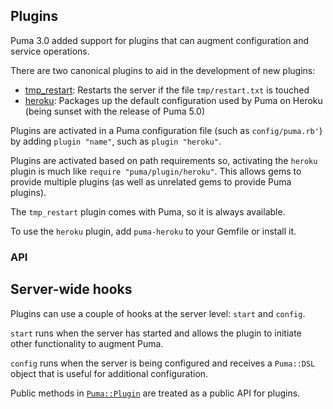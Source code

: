 ## Plugins

Puma 3.0 added support for plugins that can augment configuration and service
operations.

There are two canonical plugins to aid in the development of new plugins:

* [tmp\_restart](https://github.com/puma/puma/blob/master/lib/puma/plugin/tmp_restart.rb):
  Restarts the server if the file `tmp/restart.txt` is touched
* [heroku](https://github.com/puma/puma-heroku/blob/master/lib/puma/plugin/heroku.rb):
  Packages up the default configuration used by Puma on Heroku (being sunset
  with the release of Puma 5.0)

Plugins are activated in a Puma configuration file (such as `config/puma.rb'`)
by adding `plugin "name"`, such as `plugin "heroku"`.

Plugins are activated based on path requirements so, activating the `heroku`
plugin is much like `require "puma/plugin/heroku"`. This allows gems to provide
multiple plugins (as well as unrelated gems to provide Puma plugins).

The `tmp_restart` plugin comes with Puma, so it is always available.

To use the `heroku` plugin, add `puma-heroku` to your Gemfile or install it.

### API

## Server-wide hooks

Plugins can use a couple of hooks at the server level: `start` and `config`.

`start` runs when the server has started and allows the plugin to initiate other
functionality to augment Puma.

`config` runs when the server is being configured and receives a `Puma::DSL`
object that is useful for additional configuration.

Public methods in [`Puma::Plugin`](../lib/puma/plugin.rb) are treated as a
public API for plugins.

